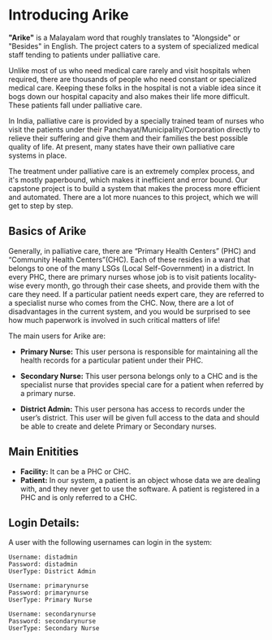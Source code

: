 # Introducing Arike

**"Arike"** is a Malayalam word that roughly translates to "Alongside" or "Besides" in English. The project caters to a system of specialized medical staff tending to patients under palliative care.

Unlike most of us who need medical care rarely and visit hospitals when required, there are thousands of people who need constant or specialized medical care. Keeping these folks in the hospital is not a viable idea since it bogs down our hospital capacity and also makes their life more difficult. These patients fall under palliative care.

In India, palliative care is provided by a specially trained team of nurses who visit the patients under their Panchayat/Municipality/Corporation directly to relieve their suffering and give them and their families the best possible quality of life. At present, many states have their own palliative care systems in place.

The treatment under palliative care is an extremely complex process, and it's mostly paperbound, which makes it inefficient and error bound. Our capstone project is to build a system that makes the process more efficient and automated. There are a lot more nuances to this project, which we will get to step by step.

## Basics of Arike

Generally, in palliative care, there are “Primary Health Centers” (PHC) and “Community Health Centers”(CHC). Each of these resides in a ward that belongs to one of the many LSGs (Local Self-Government) in a district. In every PHC, there are primary nurses whose job is to visit patients locality-wise every month, go through their case sheets, and provide them with the care they need. If a particular patient needs expert care, they are referred to a specialist nurse who comes from the CHC. Now, there are a lot of disadvantages in the current system, and you would be surprised to see how much paperwork is involved in such critical matters of life!

The main users for Arike are:

- **Primary Nurse:** This user persona is responsible for maintaining all the health records for a particular patient under their PHC.

- **Secondary Nurse:** This user persona belongs only to a CHC and is the specialist nurse that provides special care for a patient when referred by a primary nurse.

- **District Admin:** This user persona has access to records under the user’s district. This user will be given full access to the data and should be able to create and delete Primary or Secondary nurses.

## Main Enitities
- **Facility:** It can be a PHC or CHC.
- **Patient:** In our system, a patient is an object whose data we are dealing with, and they never get to use the software. A patient is registered in a PHC and is only referred to a CHC.

<!--### Expected Wireframe:
https://www.figma.com/file/kgOXmtptNxJUvkJ2qjeyzA/Django-201-Capstone?node-id=3%3A1146-->

## Login Details:
A user with the following usernames can login in the system:

```
Username: distadmin 
Password: distadmin
UserType: District Admin

Username: primarynurse
Password: primarynurse
UserType: Primary Nurse

Username: secondarynurse
Password: secondarynurse
UserType: Secondary Nurse
```

